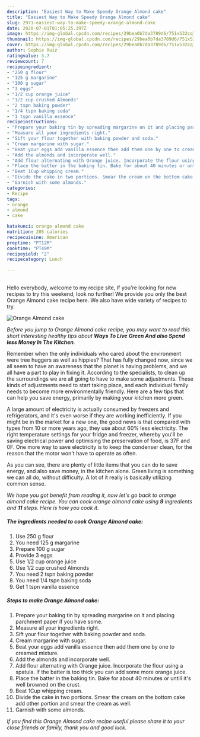 ```yaml
---
description: "Easiest Way to Make Speedy Orange Almond cake"
title: "Easiest Way to Make Speedy Orange Almond cake"
slug: 2971-easiest-way-to-make-speedy-orange-almond-cake
date: 2020-07-01T01:05:25.397Z
image: https://img-global.cpcdn.com/recipes/29bea0b7da3789d6/751x532cq70/orange-almond-cake-recipe-main-photo.jpg
thumbnail: https://img-global.cpcdn.com/recipes/29bea0b7da3789d6/751x532cq70/orange-almond-cake-recipe-main-photo.jpg
cover: https://img-global.cpcdn.com/recipes/29bea0b7da3789d6/751x532cq70/orange-almond-cake-recipe-main-photo.jpg
author: Sophie Ruiz
ratingvalue: 3.7
reviewcount: 7
recipeingredient:
- "250 g flour"
- "125 g margarine"
- "100 g sugar"
- "3 eggs"
- "1/2 cup orange juice"
- "1/2 cup crushed Almonds"
- "2 tspn baking powder"
- "1/4 tspn baking soda"
- "1 tspn vanilla essence"
recipeinstructions:
- "Prepare your baking tin by spreading margarine on it and placing parchment paper if you have some."
- "Measure all your ingredients right."
- "Sift your flour together with baking powder and soda."
- "Cream margarine with sugar."
- "Beat your eggs add vanilla essence then add them one by one to creamed mixture."
- "Add the almonds and incorporate well."
- "Add flour alternating with Orange juice. Incorporate the flour using a spatula. If the batter is too thick you can add some more orange juice."
- "Place the batter in the baking tin. Bake for about 40 minutes or untill it&#39;s well browned on the crust."
- "Beat 1Cup whipping cream."
- "Divide the cake in two portions. Smear the cream on the bottom cake add other portion and smear the cream as well."
- "Garnish with some almonds."
categories:
- Recipe
tags:
- orange
- almond
- cake

katakunci: orange almond cake 
nutrition: 205 calories
recipecuisine: American
preptime: "PT12M"
cooktime: "PT49M"
recipeyield: "2"
recipecategory: Lunch

---
```

<br>
Hello everybody, welcome to my recipe site, If you're looking for new recipes to try this weekend, look no further! We provide you only the best Orange Almond cake recipe here. We also have wide variety of recipes to try.
<br>


![Orange Almond cake](https://img-global.cpcdn.com/recipes/29bea0b7da3789d6/751x532cq70/orange-almond-cake-recipe-main-photo.jpg)

<i>Before you jump to Orange Almond cake recipe, you may want to read this short interesting healthy tips about 
<strong>Ways To Live Green And also Spend less Money In The Kitchen</strong>.</i>
</br>

Remember when the only individuals who cared about the environment were tree huggers as well as hippies? That has fully changed now, since we all seem to have an awareness that the planet is having problems, and we all have a part to play in fixing it. According to the specialists, to clean up the surroundings we are all going to have to make some adjustments. These kinds of adjustments need to start taking place, and each individual family needs to become more environmentally friendly. Here are a few tips that can help you save energy, primarily by making your kitchen more green.

A large amount of electricity is actually consumed by freezers and refrigerators, and it's even worse if they are working inefficiently. If you might be in the market for a new one, the good news is that compared with types from 10 or more years ago, they use about 60% less electricity. The right temperature settings for your fridge and freezer, whereby you'll be saving electrical power and optimising the preservation of food, is 37F and 0F. One more way to save electricity is to keep the condenser clean, for the reason that the motor won't have to operate as often.

As you can see, there are plenty of little items that you can do to save energy, and also save money, in the kitchen alone. Green living is something we can all do, without difficulty. A lot of it really is basically utilizing common sense.


<i>We hope you got benefit from reading it, now let's go back to orange almond cake recipe. You can cook orange almond cake using <strong>9</strong> ingredients and <strong>11</strong> steps. Here is how you cook it.
</i>

##### The ingredients needed to cook Orange Almond cake:

1. Use 250 g flour
1. You need 125 g margarine
1. Prepare 100 g sugar
1. Provide 3 eggs
1. Use 1/2 cup orange juice
1. Use 1/2 cup crushed Almonds
1. You need 2 tspn baking powder
1. You need 1/4 tspn baking soda
1. Get 1 tspn vanilla essence


##### Steps to make Orange Almond cake:

1. Prepare your baking tin by spreading margarine on it and placing parchment paper if you have some.
1. Measure all your ingredients right.
1. Sift your flour together with baking powder and soda.
1. Cream margarine with sugar.
1. Beat your eggs add vanilla essence then add them one by one to creamed mixture.
1. Add the almonds and incorporate well.
1. Add flour alternating with Orange juice. Incorporate the flour using a spatula. If the batter is too thick you can add some more orange juice.
1. Place the batter in the baking tin. Bake for about 40 minutes or untill it&#39;s well browned on the crust.
1. Beat 1Cup whipping cream.
1. Divide the cake in two portions. Smear the cream on the bottom cake add other portion and smear the cream as well.
1. Garnish with some almonds.


<i>If you find this Orange Almond cake recipe useful please share it to your close friends or family, thank you and good luck.</i>
